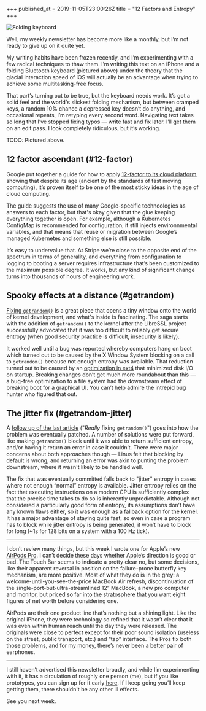 +++
published_at = 2019-11-05T23:00:26Z
title = "12 Factors and Entropy"
+++

![Folding keyboard](/assets/images/nanoglyphs/003-12-factors/folding-keyboard@2x.jpg)

Well, my weekly newsletter has become more like a monthly, but I’m not ready to give up on it quite yet.

My writing habits have been frozen recently, and I’m experimenting with a few radical techniques to thaw them. I’m writing this text on an iPhone and a folding Bluetooth keyboard (pictured above) under the theory that the glacial interaction speed of iOS will actually be an advantage when trying to achieve some multitasking-free focus.

That part’s turning out to be true, but the keyboard needs work. It’s got a solid feel and the world's slickest folding mechanism, but between cramped keys, a random 10% chance a depressed key doesn’t do anything, and occasional repeats, I’m retyping every second word. Navigating text takes so long that I’ve stopped fixing typos — write fast and fix later. I’ll get them on an edit pass. I look completely ridiculous, but it’s working.

TODO: Pictured above.

## 12 factor ascendant (#12-factor)

Google put together a guide for how to apply [12-factor to its cloud platform](https://cloud.google.com/solutions/twelve-factor-app-development-on-gcp), showing that despite its age (ancient by the standards of fast moving computing), it’s proven itself to be one of the most sticky ideas in the age of cloud computing.

The guide suggests the use of many Google-specific technoologies as answers to each factor, but that's okay given that the glue keeping everything together is open. For example, although a Kubernetes ConfigMap is recommended for configuration, it still injects environnmental variables, and that means that reuse or migration between Google’s managed Kubernetes and something else is still possible.

It’s easy to undervalue that. At Stripe we’re close to the opposite end of the spectrum in terms of generality, and everything from configuration to logging to booting a server requires infrastructure that’s been customized to the maximum possible degree. It works, but any kind of significant change turns into thousands of hours of engineering work.

## Spooky effects at a distance (#getrandom)

[Fixing `getrandom()`](https://lwn.net/Articles/800509/) is a great piece that opens a tiny window onto the world of kernel development, and what's inside is fascinating. The saga starts with the addition of `getrandom()` to the kernel after the LibreSSL project successfully advocated that it was too difficult to reliably get secure entropy (when good security practice is difficult, insecurity is likely).

It worked well until a bug was reported whereby computers hang on boot which turned out to be caused by the X Window System blocking on a call to `getrandom()` because not enough entropy was available. That reduction turned out to be caused by an [optimization in ext4](https://git.kernel.org/pub/scm/linux/kernel/git/torvalds/linux.git/commit/?id=b03755ad6f33b7b8cd7312a3596a2dbf496de6e7) that minimized disk I/O on startup. Breaking changes don’t get much more roundabout than this — a bug-free optimization to a file system had the downstream effect of breaking boot for a graphical UI. You can’t help admire the intrepid bug hunter who figured that out.

## The jitter fix (#getrandom-jitter)

A [follow up of the last article](https://lwn.net/Articles/802360/) ("_Really_ fixing `getrandom()`") goes into how the problem was eventually patched. A number of solutions were put forward, like making `getrandom()` block until it was able to return sufficient entropy, and/or having it return an error in case it couldn’t. There were major concerns about both approaches though — Linus felt that blocking by default is wrong, and returning an error was akin to punting the problem downstream, where it wasn't likely to be handled well.

The fix that was eventually committed falls back to "jitter" entropy in cases where not enough “normal” entropy is available. Jitter entropy relies on the fact that executing instructions on a modern CPU is sufficiently complex that the precise time takes to do so is inherently unpredictable. Although not considered a particularly good form of entropy, its assumptions don’t have any known flaws either, so it was enough as a fallback option for the kernel. It has a major advantage of staying quite fast, so even in case a program has to block while jitter entropy is being generated, it won’t have to block for long (~1s for 128 bits on a system with a 100 Hz tick).

---

I don’t review many things, but this week I wrote one for Apple’s new [AirPods Pro](/fragments/airpods-pro). I can’t decide these days whether Apple’s direction is good or bad. The Touch Bar seems to indicate a pretty clear no, but some decisions, like their apparent reversal in position on the failure-prone butterfly key mechanism, are more positive. Most of what they do is in the grey: a welcome-until-you-see-the-price MacBook Air refresh, discontinuation of the single-port-but-ultra-streamlined 12” MacBook, a new pro computer and monitor, but priced so far into the stratosphere that you want eight figures of net worth before considering one.

AirPods are their one product line that’s nothing but a shining light. Like the original iPhone, they were technology so refined that it wasn’t clear that it was even within human reach until the day they were released. The originals were close to perfect except for their poor sound isolation (useless on the street, public transport, etc.) and “tap” interface. The Pros fix both those problems, and for my money, there’s never been a better pair of earphones.

---

I still haven’t advertised this newsletter broadly, and while I’m experimenting with it, it has a circulation of roughly one person (me), but if you like prototypes, you can sign up for it early [here](http://nanoglyph-signup.herokuapp.com). If I keep going you’ll keep getting them, there shouldn't be any other ill effects.

See you next week.
